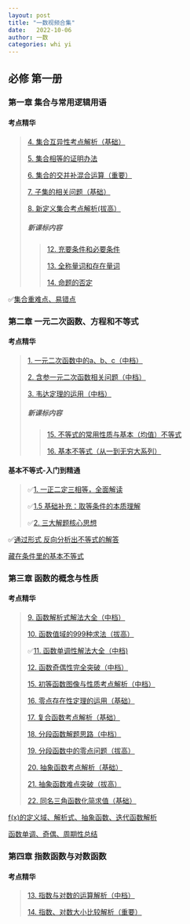 ```yaml
---
layout: post
title: "一数视频合集"
date:   2022-10-06
author: 一数
categories: whi yi
---
```


## 必修 第一册

### 第一章 集合与常用逻辑用语

#### 考点精华

> [4. 集合互异性考点解析（基础）](https://b23.tv/BV1U4411k7Xj)
>
> [5. 集合相等的证明办法](https://b23.tv/BV184411C7QQ)
>
> [6. 集合的交并补混合运算（重要）](https://b23.tv/BV1QJ411w7zB)
>
> [7. 子集的相关问题（基础）](https://b23.tv/BV1GJ411A72q)
>
> [8. 新定义集合考点解析(拔高）](https://b23.tv/BV1yJ411M7RR)
> 
> ##### 新课标内容
>> [12. 充要条件和必要条件](https://b23.tv/BV1qt411c7gx)
>>
>> [13. 全称量词和存在量词](https://b23.tv/BV1Gt411w7FZ)
>>
>> [14. 命题的否定](https://b23.tv/BV1xt411F7Np)

✅[集合重难点、易错点](https://b23.tv/BV1ae4y1C7PA)

### 第二章 一元二次函数、方程和不等式

#### 考点精华

> [1. 一元二次函数中的a、b、c（中档）](https://b23.tv/BV1T441127ig)
>
> [2. 含参一元二次函数相关问题（中档）](https://b23.tv/BV1w4411y7ep)
>
> [3. 韦达定理的运用（中档）](https://b23.tv/BV1o4411y7FT)
> 
> ##### 新课标内容
>> [15. 不等式的常用性质与基本（均值）不等式](https://b23.tv/BV1Wt411u7je) 
>>
>> [16. 基本不等式（从一到无穷大系列）](https://b23.tv/BV1Qt411u7eL)

#### 基本不等式-入门到精通
 
> ✅[1. 一正二定三相等，全面解读](https://b23.tv/VM7dcqr)
>
> ✅[1.5 基础补充：取等条件的本质理解](https://b23.tv/ewLbrAB)
> 
> ✅[2. 三大解题核心思想](https://b23.tv/IBgjbp0)

✅[通过形式 反向分析出不等式的解答](https://b23.tv/BV1Qf4y1D7Ua)

[藏在条件里的基本不等式](https://b23.tv/BV1bq4y1q76W)

### 第三章 函数的概念与性质

#### 考点精华

> [9. 函数解析式解法大全（中档）](https://b23.tv/BV18J411T7vo)
>
> [10. 函数值域的999种求法（拔高）](https://b23.tv/BV1gE411R718)
>
> ✅[11. 函数单调性解法大全（中档)](https://b23.tv/BV1rE411X7Ej)
>
> [12. 函数奇偶性完全突破（中档）](https://b23.tv/BV1HE41197qU)
>
> [15. 初等函数图像与性质考点解析（中档）](https://b23.tv/BV1AE411k7mK)
>
> [16. 零点存在性定理的运用（基础）](https://b23.tv/BV12E411y769)
>
> [17. 复合函数考点解析（基础）](https://b23.tv/BV12E411a7mm)
>
> [18. 分段函数解题思路（中档）](https://b23.tv/BV1uE411Y7zp)
>
> [19. 分段函数中的零点问题（拔高）](https://b23.tv/BV1dE411i7DX)
>
> [20. 抽象函数考点解析（基础）](https://b23.tv/BV1jJ41147Cb)
>
> [21. 抽象函数难点突破（拔高）](https://b23.tv/BV1bJ411474R)
>
> [22. 同名三角函数化简求值（基础）](https://b23.tv/BV1sJ41147qB)


[f(x)的定义域、解析式、抽象函数、迭代函数解析](https://b23.tv/BV1TT4y1w7Vh)

[函数单调、奇偶、周期性总结](https://b23.tv/BV1SK411G72L)

### 第四章 指数函数与对数函数

#### 考点精华

> [13. 指数与对数的运算解析（中档）](https://b23.tv/BV1zE411Z7ZJ)
>
> [14. 指数、对数大小比较解析（重要）](https://b23.tv/BV16E411C7iw)
